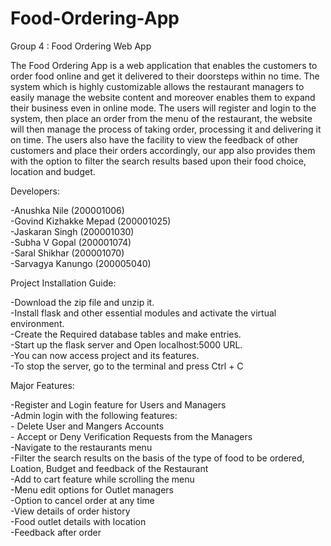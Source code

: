 # Food-Ordering-App
Group 4 : Food Ordering Web App

The Food Ordering App is a web application that enables the customers to order food online and get it delivered to their doorsteps within no time.
The system which is highly customizable allows the restaurant managers to easily manage the website content and moreover enables them to expand their business even in online mode.
The users will register and login to the system, then place an order from the menu of the restaurant, the website will then manage the process of taking order, processing it and delivering it on time.
The users also have the facility to view the feedback of other customers and place their orders accordingly, our app also provides them with the option to filter the search results based upon their food choice, location and budget.

Developers:

-Anushka Nile (200001006)  
-Govind Kizhakke Mepad (200001025)  
-Jaskaran Singh (200001030)  
-Subha V Gopal (200001074)  
-Saral Shikhar (200001070)  
-Sarvagya Kanungo (200005040)

Project Installation Guide:

-Download the zip file and unzip it.  
-Install flask and other essential modules and activate the virtual environment.  
-Create the Required database tables and make entries.  
-Start up the flask server and Open localhost:5000 URL.  
-You can now access project and its features.  
-To stop the server, go to the terminal and press Ctrl + C 

Major Features:

-Register and Login feature for Users and Managers  
-Admin login with the following features:  
    - Delete User and Mangers Accounts  
    - Accept or Deny Verification Requests from the Managers  
-Navigate to the restaurants menu  
-Filter the search results on the basis of the type of food to be ordered, Loation, Budget and feedback of the Restaurant  
-Add to cart feature while scrolling the menu  
-Menu edit options for Outlet managers   
-Option to cancel order at any time  
-View details of order history  
-Food outlet details with location  
-Feedback after order
